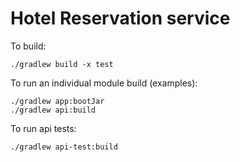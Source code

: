 # Hotel Reservation service

To build:

    ./gradlew build -x test

To run an individual module build (examples):

    ./gradlew app:bootJar
    ./gradlew api:build

To run api tests:

    ./gradlew api-test:build
